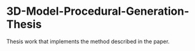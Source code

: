 # 3D-Model-Procedural-Generation-Thesis
Thesis work that implements the method described in the paper.
